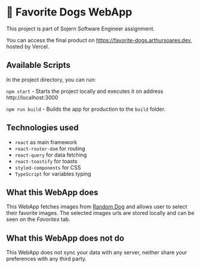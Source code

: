 # 🐶 Favorite Dogs WebApp
This project is part of Sojern Software Engineer assignment.

You can access the final product on https://favorite-dogs.arthursoares.dev, hosted by Vercel.

## Available Scripts

In the project directory, you can run:

`npm start` - Starts the project locally and executes it on address http://localhost:3000

`npm run build` - Builds the app for production to the `build` folder.

## Technologies used
- `react` as main framework
- `react-router-dom` for routing
- `react-query` for data fetching
- `react-toastify` for toasts
- `styled-components` for CSS
- `TypeScript` for variables typing

## What this WebApp does
This WebApp fetches images from [Random Dog](https://random.dog) and allows user to select their favorite images. The selected images urls are stored locally and can be seen on the *Favorites* tab.

## What this WebApp does not do
This WebApp does not sync your data with any server, neither share your preferences with any third party.
